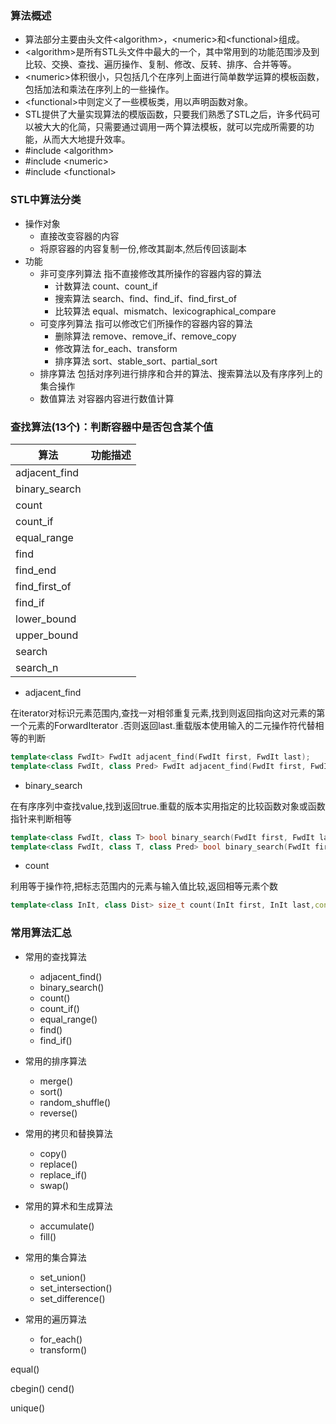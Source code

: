 ### 算法概述

- 算法部分主要由头文件&lt;algorithm>，&lt;numeric>和&lt;functional>组成。
- &lt;algorithm>是所有STL头文件中最大的一个，其中常用到的功能范围涉及到比较、交换、查找、遍历操作、复制、修改、反转、排序、合并等等。
- &lt;numeric>体积很小，只包括几个在序列上面进行简单数学运算的模板函数，包括加法和乘法在序列上的一些操作。
- &lt;functional>中则定义了一些模板类，用以声明函数对象。
- STL提供了大量实现算法的模版函数，只要我们熟悉了STL之后，许多代码可以被大大的化简，只需要通过调用一两个算法模板，就可以完成所需要的功能，从而大大地提升效率。
- \#include &lt;algorithm>
- \#include &lt;numeric>
- \#include &lt;functional>

### STL中算法分类

- 操作对象
  - 直接改变容器的内容
  - 将原容器的内容复制一份,修改其副本,然后传回该副本
- 功能
  - 非可变序列算法 指不直接修改其所操作的容器内容的算法
    - 计数算法         count、count_if
    - 搜索算法         search、find、find_if、find_first_of
    - 比较算法         equal、mismatch、lexicographical_compare
  - 可变序列算法 指可以修改它们所操作的容器内容的算法
    - 删除算法         remove、remove_if、remove_copy
    - 修改算法         for_each、transform
    - 排序算法         sort、stable_sort、partial_sort
  - 排序算法 包括对序列进行排序和合并的算法、搜索算法以及有序序列上的集合操作
  - 数值算法 对容器内容进行数值计算

### 查找算法(13个)：判断容器中是否包含某个值

| 算法            | 功能描述 |
| ------------- | ---- |
| adjacent_find |      |
| binary_search |      |
| count         |      |
| count_if      |      |
| equal_range   |      |
| find          |      |
| find_end      |      |
| find_first_of |      |
| find_if       |      |
| lower_bound   |      |
| upper_bound   |      |
| search        |      |
| search_n      |      |

- adjacent_find 

在iterator对标识元素范围内,查找一对相邻重复元素,找到则返回指向这对元素的第一个元素的ForwardIterator .否则返回last.重载版本使用输入的二元操作符代替相等的判断

```C++
template<class FwdIt> FwdIt adjacent_find(FwdIt first, FwdIt last);
template<class FwdIt, class Pred> FwdIt adjacent_find(FwdIt first, FwdIt last, Pred pr);
```

- binary_search

在有序序列中查找value,找到返回true.重载的版本实用指定的比较函数对象或函数指针来判断相等
```C++
template<class FwdIt, class T> bool binary_search(FwdIt first, FwdIt last, const T& val);
template<class FwdIt, class T, class Pred> bool binary_search(FwdIt first, FwdIt last, const T& val,Pred pr);
```

- count

利用等于操作符,把标志范围内的元素与输入值比较,返回相等元素个数

```C++
template<class InIt, class Dist> size_t count(InIt first, InIt last,const T& val, Dist& n);
```


### 常用算法汇总
- 常用的查找算法

  - adjacent_find()
  - binary_search()
  - count()
  - count_if()
  - equal_range()
  - find()
  - find_if()

- 常用的排序算法

  - merge()
  - sort()
  - random_shuffle()
  - reverse()

- 常用的拷贝和替换算法

  - copy()
  - replace()
  - replace_if()
  - swap()

- 常用的算术和生成算法

  - accumulate()
  - fill()

- 常用的集合算法

  - set_union()
  - set_intersection()
  - set_difference()

- 常用的遍历算法

  - for_each()
  - transform()

equal()

cbegin() cend()

unique()